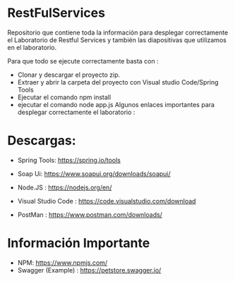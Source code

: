 # RestFulServices

Repositorio que contiene toda la información para desplegar correctamente el Laboratorio de Restful Services y también las diapositivas que utilizamos en el laboratorio.

Para que todo se ejecute correctamente basta con :

- Clonar y descargar el proyecto zip.
- Extraer y abrir la carpeta del proyecto con Visual studio Code/Spring Tools
- Ejecutar el comando npm install
- ejecutar el comando node app.js
Algunos enlaces importantes para desplegar correctamente el laboratorio :

# Descargas:
- Spring Tools: https://spring.io/tools

- Soap Ui: https://www.soapui.org/downloads/soapui/
- Node.JS : https://nodejs.org/en/
- Visual Studio Code : https://code.visualstudio.com/download
- PostMan : https://www.postman.com/downloads/

# Información Importante
- NPM: https://www.npmjs.com/
- Swagger (Example) : https://petstore.swagger.io/
  
